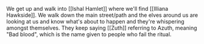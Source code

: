 We get up and walk into [[Ishal Hamlet]] where we'll find [[Illiana Hawkside]]. We walk down the main street/path and the elves around us are looking at us and know what's about to happen and they're whispering amongst themselves. They keep saying [[Zuth]] referring to Azuth, meaning "Bad blood", which is the name given to people who fail the ritual. 